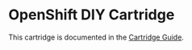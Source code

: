 # OpenShift DIY Cartridge
This cartridge is documented in the [Cartridge Guide](http://openshift.github.io/documentation/oo_cartridge_guide.html#diy).
